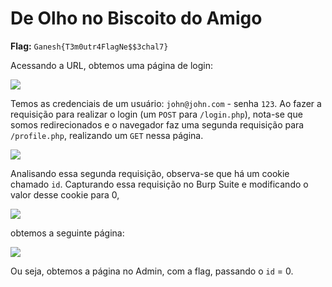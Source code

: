 # De Olho no Biscoito do Amigo

**Flag:** `Ganesh{T3m0utr4FlagNe$$3chal7}`

Acessando a URL, obtemos uma página de login:

![](https://i.imgur.com/AeFmaZ3.png)

Temos as credenciais de um usuário: `john@john.com` - senha `123`. Ao fazer a requisição para realizar o login \(um `POST` para `/login.php`\), nota-se que somos redirecionados e o navegador faz uma segunda requisição para `/profile.php`, realizando um `GET` nessa página.

![](https://i.imgur.com/X5MY43v.png)

Analisando essa segunda requisição, observa-se que há um cookie chamado `id`. Capturando essa requisição no Burp Suite e modificando o valor desse cookie para 0,

![](https://i.imgur.com/WWbc07m.png)

obtemos a seguinte página:

![](https://i.imgur.com/6IZ8Dja.png)

Ou seja, obtemos a página no Admin, com a flag, passando o `id` = 0.

